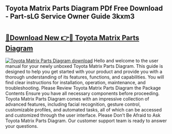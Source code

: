 ## Toyota Matrix Parts Diagram PDf Free Download - Part-sLG Service Owner Guide 3kxm3

# <h2><a href="http://dfhoc9l.blite.top/?on=Toyota+Matrix+Parts+Diagram">🔗Download New 👉🔴 Toyota Matrix Parts Diagram</a></h2>

[![Toyota Matrix Parts Diagram download](https://i.imgur.com/lujVjoI.png)](http://dfhoc9l.blite.top/?on=Toyota+Matrix+Parts+Diagram)
Hello and welcome to the user manual for your newly unboxed Toyota Matrix Parts Diagram. This guide is designed to help you get started with your product and provide you with a thorough understanding of its features, functions, and capabilities. You will find clear instructions for installation, operation, maintenance, and troubleshooting. Please Review Toyota Matrix Parts Diagram the Package Contents Ensure you have all necessary components before proceeding. Toyota Matrix Parts Diagram comes with an impressive collection of advanced features, including facial recognition, gesture control, customizable profiles, and automated tasks, all of which can be accessed and customized through the user interface. Please Don't Be Afraid to Ask Toyota Matrix Parts Diagram. Our customer support team is ready to answer your questions.
